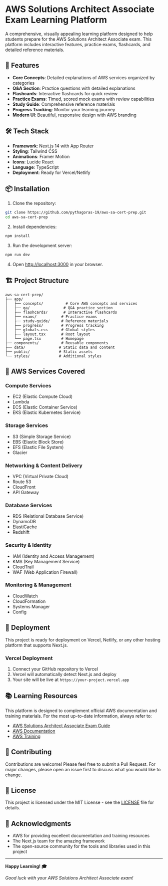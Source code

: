 # AWS Solutions Architect Associate Exam Learning Platform

A comprehensive, visually appealing learning platform designed to help students prepare for the AWS Solutions Architect Associate exam. This platform includes interactive features, practice exams, flashcards, and detailed reference materials.

## 🚀 Features

- **Core Concepts**: Detailed explanations of AWS services organized by categories
- **Q&A Section**: Practice questions with detailed explanations
- **Flashcards**: Interactive flashcards for quick review
- **Practice Exams**: Timed, scored mock exams with review capabilities
- **Study Guide**: Comprehensive reference materials
- **Progress Tracking**: Monitor your learning journey
- **Modern UI**: Beautiful, responsive design with AWS branding

## 🛠️ Tech Stack

- **Framework**: Next.js 14 with App Router
- **Styling**: Tailwind CSS
- **Animations**: Framer Motion
- **Icons**: Lucide React
- **Language**: TypeScript
- **Deployment**: Ready for Vercel/Netlify

## 📦 Installation

1. Clone the repository:
```bash
git clone https://github.com/pythagoras-19/aws-sa-cert-prep.git
cd aws-sa-cert-prep
```

2. Install dependencies:
```bash
npm install
```

3. Run the development server:
```bash
npm run dev
```

4. Open [http://localhost:3000](http://localhost:3000) in your browser.

## 🏗️ Project Structure

```
aws-sa-cert-prep/
├── app/
│   ├── concepts/          # Core AWS concepts and services
│   ├── qa/               # Q&A practice section
│   ├── flashcards/       # Interactive flashcards
│   ├── exams/           # Practice exams
│   ├── study-guide/     # Reference materials
│   ├── progress/        # Progress tracking
│   ├── globals.css      # Global styles
│   ├── layout.tsx       # Root layout
│   └── page.tsx         # Homepage
├── components/          # Reusable components
├── data/               # Static data and content
├── public/             # Static assets
└── styles/             # Additional styles
```

## 🎯 AWS Services Covered

### Compute Services
- EC2 (Elastic Compute Cloud)
- Lambda
- ECS (Elastic Container Service)
- EKS (Elastic Kubernetes Service)

### Storage Services
- S3 (Simple Storage Service)
- EBS (Elastic Block Store)
- EFS (Elastic File System)
- Glacier

### Networking & Content Delivery
- VPC (Virtual Private Cloud)
- Route 53
- CloudFront
- API Gateway

### Database Services
- RDS (Relational Database Service)
- DynamoDB
- ElastiCache
- Redshift

### Security & Identity
- IAM (Identity and Access Management)
- KMS (Key Management Service)
- CloudTrail
- WAF (Web Application Firewall)

### Monitoring & Management
- CloudWatch
- CloudFormation
- Systems Manager
- Config

## 🚀 Deployment

This project is ready for deployment on Vercel, Netlify, or any other hosting platform that supports Next.js.

### Vercel Deployment
1. Connect your GitHub repository to Vercel
2. Vercel will automatically detect Next.js and deploy
3. Your site will be live at `https://your-project.vercel.app`

## 📚 Learning Resources

This platform is designed to complement official AWS documentation and training materials. For the most up-to-date information, always refer to:

- [AWS Solutions Architect Associate Exam Guide](https://aws.amazon.com/certification/certified-solutions-architect-associate/)
- [AWS Documentation](https://docs.aws.amazon.com/)
- [AWS Training](https://aws.amazon.com/training/)

## 🤝 Contributing

Contributions are welcome! Please feel free to submit a Pull Request. For major changes, please open an issue first to discuss what you would like to change.

## 📄 License

This project is licensed under the MIT License - see the [LICENSE](LICENSE) file for details.

## 🙏 Acknowledgments

- AWS for providing excellent documentation and training resources
- The Next.js team for the amazing framework
- The open-source community for the tools and libraries used in this project

---

**Happy Learning! 🎓**

*Good luck with your AWS Solutions Architect Associate exam!* 